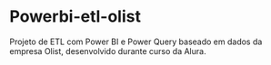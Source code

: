 # Powerbi-etl-olist
Projeto de ETL com Power BI e Power Query baseado em dados da empresa Olist, desenvolvido durante curso da Alura.
